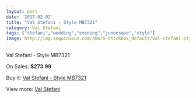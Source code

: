 ```yaml
---
layout: post
date: '2017-02-02'
title: "Val Stefani - Style MB7321"
category: Val Stefani
tags: ["stefani","wedding","evening","junoesque","style"]
image: http://img.sequinious.com/30675-thickbox_default/val-stefani-style-mb7321.jpg
---
```

Val Stefani - Style MB7321

On Sales: **$273.99**
<a href="https://www.sequinious.com/val-stefani/7917-val-stefani-style-mb7321.html"><amp-img layout="responsive" width="600" height="600" src="//img.sequinious.com/30675-thickbox_default/val-stefani-style-mb7321.jpg" alt="Val Stefani - Style MB7321 0" /></a>
<a href="https://www.sequinious.com/val-stefani/7917-val-stefani-style-mb7321.html"><amp-img layout="responsive" width="600" height="600" src="//img.sequinious.com/30676-thickbox_default/val-stefani-style-mb7321.jpg" alt="Val Stefani - Style MB7321 1" /></a>

Buy it: [Val Stefani - Style MB7321](https://www.sequinious.com/val-stefani/7917-val-stefani-style-mb7321.html "Val Stefani - Style MB7321")

View more: [Val Stefani](https://www.sequinious.com/69-Val-Stefani "Val Stefani")
